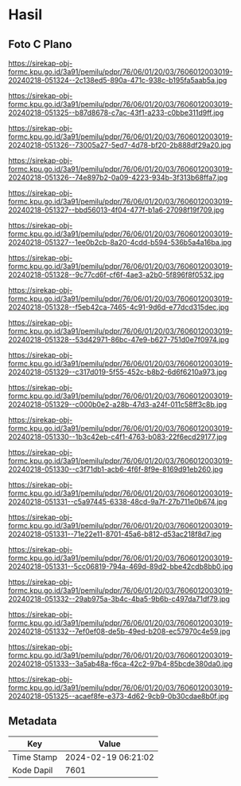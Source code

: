 # Hasil

## Foto C Plano

https://sirekap-obj-formc.kpu.go.id/3a91/pemilu/pdpr/76/06/01/20/03/7606012003019-20240218-051324--2c138ed5-890a-471c-938c-b195fa5aab5a.jpg

https://sirekap-obj-formc.kpu.go.id/3a91/pemilu/pdpr/76/06/01/20/03/7606012003019-20240218-051325--b87d8678-c7ac-43f1-a233-c0bbe311d9ff.jpg

https://sirekap-obj-formc.kpu.go.id/3a91/pemilu/pdpr/76/06/01/20/03/7606012003019-20240218-051326--73005a27-5ed7-4d78-bf20-2b888df29a20.jpg

https://sirekap-obj-formc.kpu.go.id/3a91/pemilu/pdpr/76/06/01/20/03/7606012003019-20240218-051326--74e897b2-0a09-4223-934b-3f313b68ffa7.jpg

https://sirekap-obj-formc.kpu.go.id/3a91/pemilu/pdpr/76/06/01/20/03/7606012003019-20240218-051327--bbd56013-4f04-477f-b1a6-27098f19f709.jpg

https://sirekap-obj-formc.kpu.go.id/3a91/pemilu/pdpr/76/06/01/20/03/7606012003019-20240218-051327--1ee0b2cb-8a20-4cdd-b594-536b5a4a16ba.jpg

https://sirekap-obj-formc.kpu.go.id/3a91/pemilu/pdpr/76/06/01/20/03/7606012003019-20240218-051328--9c77cd6f-cf6f-4ae3-a2b0-5f896f8f0532.jpg

https://sirekap-obj-formc.kpu.go.id/3a91/pemilu/pdpr/76/06/01/20/03/7606012003019-20240218-051328--f5eb42ca-7465-4c91-9d6d-e77dcd315dec.jpg

https://sirekap-obj-formc.kpu.go.id/3a91/pemilu/pdpr/76/06/01/20/03/7606012003019-20240218-051328--53d42971-86bc-47e9-b627-751d0e7f0974.jpg

https://sirekap-obj-formc.kpu.go.id/3a91/pemilu/pdpr/76/06/01/20/03/7606012003019-20240218-051329--c317d019-5f55-452c-b8b2-6d6f6210a973.jpg

https://sirekap-obj-formc.kpu.go.id/3a91/pemilu/pdpr/76/06/01/20/03/7606012003019-20240218-051329--c000b0e2-a28b-47d3-a24f-011c58ff3c8b.jpg

https://sirekap-obj-formc.kpu.go.id/3a91/pemilu/pdpr/76/06/01/20/03/7606012003019-20240218-051330--1b3c42eb-c4f1-4763-b083-22f6ecd29177.jpg

https://sirekap-obj-formc.kpu.go.id/3a91/pemilu/pdpr/76/06/01/20/03/7606012003019-20240218-051330--c3f71db1-acb6-4f6f-8f9e-8169d91eb260.jpg

https://sirekap-obj-formc.kpu.go.id/3a91/pemilu/pdpr/76/06/01/20/03/7606012003019-20240218-051331--c5a97445-6338-48cd-9a7f-27b711e0b674.jpg

https://sirekap-obj-formc.kpu.go.id/3a91/pemilu/pdpr/76/06/01/20/03/7606012003019-20240218-051331--71e22e11-8701-45a6-b812-d53ac218f8d7.jpg

https://sirekap-obj-formc.kpu.go.id/3a91/pemilu/pdpr/76/06/01/20/03/7606012003019-20240218-051331--5cc06819-794a-469d-89d2-bbe42cdb8bb0.jpg

https://sirekap-obj-formc.kpu.go.id/3a91/pemilu/pdpr/76/06/01/20/03/7606012003019-20240218-051332--29ab975a-3b4c-4ba5-9b6b-c497da71df79.jpg

https://sirekap-obj-formc.kpu.go.id/3a91/pemilu/pdpr/76/06/01/20/03/7606012003019-20240218-051332--7ef0ef08-de5b-49ed-b208-ec57970c4e59.jpg

https://sirekap-obj-formc.kpu.go.id/3a91/pemilu/pdpr/76/06/01/20/03/7606012003019-20240218-051333--3a5ab48a-f6ca-42c2-97b4-85bcde380da0.jpg

https://sirekap-obj-formc.kpu.go.id/3a91/pemilu/pdpr/76/06/01/20/03/7606012003019-20240218-051325--acaef8fe-e373-4d62-9cb9-0b30cdae8b0f.jpg


## Metadata

| Key        | Value               |
| ---------- | ------------------- |
| Time Stamp | 2024-02-19 06:21:02 |
| Kode Dapil | 7601                |




